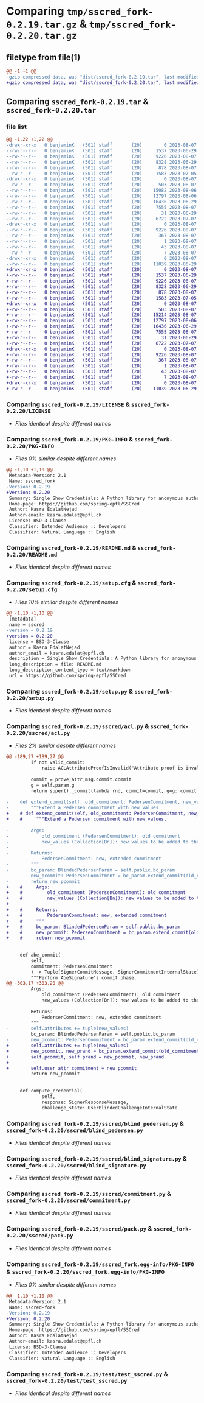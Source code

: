 # Comparing `tmp/sscred_fork-0.2.19.tar.gz` & `tmp/sscred_fork-0.2.20.tar.gz`

## filetype from file(1)

```diff
@@ -1 +1 @@
-gzip compressed data, was "dist/sscred_fork-0.2.19.tar", last modified: Mon Aug  7 16:14:13 2023, max compression
+gzip compressed data, was "dist/sscred_fork-0.2.20.tar", last modified: Mon Aug  7 16:17:46 2023, max compression
```

## Comparing `sscred_fork-0.2.19.tar` & `sscred_fork-0.2.20.tar`

### file list

```diff
@@ -1,22 +1,22 @@
-drwxr-xr-x   0 benjaminK   (501) staff       (20)        0 2023-08-07 16:14:13.000000 sscred_fork-0.2.19/
--rw-r--r--   0 benjaminK   (501) staff       (20)     1537 2023-06-29 18:39:09.000000 sscred_fork-0.2.19/LICENSE
--rw-r--r--   0 benjaminK   (501) staff       (20)     9226 2023-08-07 16:14:13.000000 sscred_fork-0.2.19/PKG-INFO
--rw-r--r--   0 benjaminK   (501) staff       (20)     8328 2023-06-29 18:39:09.000000 sscred_fork-0.2.19/README.md
--rw-r--r--   0 benjaminK   (501) staff       (20)      878 2023-08-07 16:14:13.000000 sscred_fork-0.2.19/setup.cfg
--rw-r--r--   0 benjaminK   (501) staff       (20)     1583 2023-07-05 10:12:24.000000 sscred_fork-0.2.19/setup.py
-drwxr-xr-x   0 benjaminK   (501) staff       (20)        0 2023-08-07 16:14:13.000000 sscred_fork-0.2.19/sscred/
--rw-r--r--   0 benjaminK   (501) staff       (20)      503 2023-08-07 16:14:02.000000 sscred_fork-0.2.19/sscred/__init__.py
--rw-r--r--   0 benjaminK   (501) staff       (20)    15082 2023-08-06 18:49:31.000000 sscred_fork-0.2.19/sscred/acl.py
--rw-r--r--   0 benjaminK   (501) staff       (20)    12797 2023-08-06 18:51:14.000000 sscred_fork-0.2.19/sscred/blind_pedersen.py
--rw-r--r--   0 benjaminK   (501) staff       (20)    16436 2023-06-29 18:39:09.000000 sscred_fork-0.2.19/sscred/blind_signature.py
--rw-r--r--   0 benjaminK   (501) staff       (20)     7555 2023-08-07 16:11:58.000000 sscred_fork-0.2.19/sscred/commitment.py
--rw-r--r--   0 benjaminK   (501) staff       (20)       31 2023-06-29 18:39:09.000000 sscred_fork-0.2.19/sscred/config.py
--rw-r--r--   0 benjaminK   (501) staff       (20)     6722 2023-07-07 14:29:32.000000 sscred_fork-0.2.19/sscred/pack.py
-drwxr-xr-x   0 benjaminK   (501) staff       (20)        0 2023-08-07 16:14:13.000000 sscred_fork-0.2.19/sscred_fork.egg-info/
--rw-r--r--   0 benjaminK   (501) staff       (20)     9226 2023-08-07 16:14:13.000000 sscred_fork-0.2.19/sscred_fork.egg-info/PKG-INFO
--rw-r--r--   0 benjaminK   (501) staff       (20)      367 2023-08-07 16:14:13.000000 sscred_fork-0.2.19/sscred_fork.egg-info/SOURCES.txt
--rw-r--r--   0 benjaminK   (501) staff       (20)        1 2023-08-07 16:14:13.000000 sscred_fork-0.2.19/sscred_fork.egg-info/dependency_links.txt
--rw-r--r--   0 benjaminK   (501) staff       (20)       43 2023-08-07 16:14:13.000000 sscred_fork-0.2.19/sscred_fork.egg-info/requires.txt
--rw-r--r--   0 benjaminK   (501) staff       (20)        7 2023-08-07 16:14:13.000000 sscred_fork-0.2.19/sscred_fork.egg-info/top_level.txt
-drwxr-xr-x   0 benjaminK   (501) staff       (20)        0 2023-08-07 16:14:13.000000 sscred_fork-0.2.19/test/
--rw-r--r--   0 benjaminK   (501) staff       (20)    11039 2023-06-29 18:39:09.000000 sscred_fork-0.2.19/test/test_sscred.py
+drwxr-xr-x   0 benjaminK   (501) staff       (20)        0 2023-08-07 16:17:46.000000 sscred_fork-0.2.20/
+-rw-r--r--   0 benjaminK   (501) staff       (20)     1537 2023-06-29 18:39:09.000000 sscred_fork-0.2.20/LICENSE
+-rw-r--r--   0 benjaminK   (501) staff       (20)     9226 2023-08-07 16:17:46.000000 sscred_fork-0.2.20/PKG-INFO
+-rw-r--r--   0 benjaminK   (501) staff       (20)     8328 2023-06-29 18:39:09.000000 sscred_fork-0.2.20/README.md
+-rw-r--r--   0 benjaminK   (501) staff       (20)      878 2023-08-07 16:17:46.000000 sscred_fork-0.2.20/setup.cfg
+-rw-r--r--   0 benjaminK   (501) staff       (20)     1583 2023-07-05 10:12:24.000000 sscred_fork-0.2.20/setup.py
+drwxr-xr-x   0 benjaminK   (501) staff       (20)        0 2023-08-07 16:17:46.000000 sscred_fork-0.2.20/sscred/
+-rw-r--r--   0 benjaminK   (501) staff       (20)      503 2023-08-07 16:17:41.000000 sscred_fork-0.2.20/sscred/__init__.py
+-rw-r--r--   0 benjaminK   (501) staff       (20)    15214 2023-08-07 16:17:21.000000 sscred_fork-0.2.20/sscred/acl.py
+-rw-r--r--   0 benjaminK   (501) staff       (20)    12797 2023-08-06 18:51:14.000000 sscred_fork-0.2.20/sscred/blind_pedersen.py
+-rw-r--r--   0 benjaminK   (501) staff       (20)    16436 2023-06-29 18:39:09.000000 sscred_fork-0.2.20/sscred/blind_signature.py
+-rw-r--r--   0 benjaminK   (501) staff       (20)     7555 2023-08-07 16:11:58.000000 sscred_fork-0.2.20/sscred/commitment.py
+-rw-r--r--   0 benjaminK   (501) staff       (20)       31 2023-06-29 18:39:09.000000 sscred_fork-0.2.20/sscred/config.py
+-rw-r--r--   0 benjaminK   (501) staff       (20)     6722 2023-07-07 14:29:32.000000 sscred_fork-0.2.20/sscred/pack.py
+drwxr-xr-x   0 benjaminK   (501) staff       (20)        0 2023-08-07 16:17:46.000000 sscred_fork-0.2.20/sscred_fork.egg-info/
+-rw-r--r--   0 benjaminK   (501) staff       (20)     9226 2023-08-07 16:17:46.000000 sscred_fork-0.2.20/sscred_fork.egg-info/PKG-INFO
+-rw-r--r--   0 benjaminK   (501) staff       (20)      367 2023-08-07 16:17:46.000000 sscred_fork-0.2.20/sscred_fork.egg-info/SOURCES.txt
+-rw-r--r--   0 benjaminK   (501) staff       (20)        1 2023-08-07 16:17:46.000000 sscred_fork-0.2.20/sscred_fork.egg-info/dependency_links.txt
+-rw-r--r--   0 benjaminK   (501) staff       (20)       43 2023-08-07 16:17:46.000000 sscred_fork-0.2.20/sscred_fork.egg-info/requires.txt
+-rw-r--r--   0 benjaminK   (501) staff       (20)        7 2023-08-07 16:17:46.000000 sscred_fork-0.2.20/sscred_fork.egg-info/top_level.txt
+drwxr-xr-x   0 benjaminK   (501) staff       (20)        0 2023-08-07 16:17:46.000000 sscred_fork-0.2.20/test/
+-rw-r--r--   0 benjaminK   (501) staff       (20)    11039 2023-06-29 18:39:09.000000 sscred_fork-0.2.20/test/test_sscred.py
```

### Comparing `sscred_fork-0.2.19/LICENSE` & `sscred_fork-0.2.20/LICENSE`

 * *Files identical despite different names*

### Comparing `sscred_fork-0.2.19/PKG-INFO` & `sscred_fork-0.2.20/PKG-INFO`

 * *Files 0% similar despite different names*

```diff
@@ -1,10 +1,10 @@
 Metadata-Version: 2.1
 Name: sscred_fork
-Version: 0.2.19
+Version: 0.2.20
 Summary: Single Show Credentials: A Python library for anonymous authentication.
 Home-page: https://github.com/spring-epfl/SSCred
 Author: Kasra EdalatNejad
 Author-email: kasra.edalat@epfl.ch
 License: BSD-3-Clause
 Classifier: Intended Audience :: Developers
 Classifier: Natural Language :: English
```

### Comparing `sscred_fork-0.2.19/README.md` & `sscred_fork-0.2.20/README.md`

 * *Files identical despite different names*

### Comparing `sscred_fork-0.2.19/setup.cfg` & `sscred_fork-0.2.20/setup.cfg`

 * *Files 10% similar despite different names*

```diff
@@ -1,10 +1,10 @@
 [metadata]
 name = sscred
-version = 0.2.19
+version = 0.2.20
 license = BSD-3-Clause
 author = Kasra EdalatNejad
 author_email = kasra.edalat@epfl.ch
 description = Single Show Credentials: A Python library for anonymous authentication.
 long_description = file: README.md
 long_description_content_type = text/markdown
 url = https://github.com/spring-epfl/SSCred
```

### Comparing `sscred_fork-0.2.19/setup.py` & `sscred_fork-0.2.20/setup.py`

 * *Files identical despite different names*

### Comparing `sscred_fork-0.2.19/sscred/acl.py` & `sscred_fork-0.2.20/sscred/acl.py`

 * *Files 2% similar despite different names*

```diff
@@ -189,27 +189,27 @@
         if not valid_commit:
             raise ACLAttributeProofIsInvalid("Attribute proof is invalid.")
         
         commit = prove_attr_msg.commit.commit
         g = self.param.g
         return super()._commit(lambda rnd, commit=commit, g=g: commit + rnd * g)
     
-    def extend_commit(self, old_commitment: PedersenCommitment, new_values: Collection[Attribute]) -> PedersenCommitment:
-        """Extend a Pedersen commitment with new values.
+    # def extend_commit(self, old_commitment: PedersenCommitment, new_values: Collection[Attribute]) -> PedersenCommitment:
+    #     """Extend a Pedersen commitment with new values.
 
-        Args:
-            old_commitment (PedersenCommitment): old commitment
-            new_values (Collection[Bn]): new values to be added to the commitment
-
-        Returns:
-            PedersenCommitment: new, extended commitment
-        """
-        bc_param: BlindedPedersenParam = self.public.bc_param
-        new_pcommit: PedersenCommitment = bc_param.extend_commit(old_commitment, new_values)
-        return new_pcommit
+    #     Args:
+    #         old_commitment (PedersenCommitment): old commitment
+    #         new_values (Collection[Bn]): new values to be added to the commitment
+
+    #     Returns:
+    #         PedersenCommitment: new, extended commitment
+    #     """
+    #     bc_param: BlindedPedersenParam = self.public.bc_param
+    #     new_pcommit: PedersenCommitment = bc_param.extend_commit(old_commitment, new_values)
+    #     return new_pcommit
 
     
     def abe_commit(
         self,
         commitment: PedersenCommitment
         ) -> Tuple[SignerCommitMessage, SignerCommitmentInternalState]:
         """Perform AbeSignature's commit phase.
@@ -303,17 +303,20 @@
         Args:
             old_commitment (PedersenCommitment): old commitment
             new_values (Collection[Bn]): new values to be added to the commitment
 
         Returns:
             PedersenCommitment: new, extended commitment
         """
-        self.attributes += tuple(new_values)
         bc_param: BlindedPedersenParam = self.public.bc_param
-        new_pcommit: PedersenCommitment = bc_param.extend_commit(old_commitment, new_values)
+        self.attributes += tuple(new_values)
+        new_pcommit, new_prand = bc_param.extend_commit(old_commitment, self.prand, new_values)
+        self.pcommit, self.prand = new_pcommit, new_prand
+
+        self.user_attr_commitment = new_pcommit
         return new_pcommit
 
 
     def compute_credential(
             self,
             response: SignerResponseMessage,
             challenge_state: UserBlindedChallengeInternalState
```

### Comparing `sscred_fork-0.2.19/sscred/blind_pedersen.py` & `sscred_fork-0.2.20/sscred/blind_pedersen.py`

 * *Files identical despite different names*

### Comparing `sscred_fork-0.2.19/sscred/blind_signature.py` & `sscred_fork-0.2.20/sscred/blind_signature.py`

 * *Files identical despite different names*

### Comparing `sscred_fork-0.2.19/sscred/commitment.py` & `sscred_fork-0.2.20/sscred/commitment.py`

 * *Files identical despite different names*

### Comparing `sscred_fork-0.2.19/sscred/pack.py` & `sscred_fork-0.2.20/sscred/pack.py`

 * *Files identical despite different names*

### Comparing `sscred_fork-0.2.19/sscred_fork.egg-info/PKG-INFO` & `sscred_fork-0.2.20/sscred_fork.egg-info/PKG-INFO`

 * *Files 0% similar despite different names*

```diff
@@ -1,10 +1,10 @@
 Metadata-Version: 2.1
 Name: sscred-fork
-Version: 0.2.19
+Version: 0.2.20
 Summary: Single Show Credentials: A Python library for anonymous authentication.
 Home-page: https://github.com/spring-epfl/SSCred
 Author: Kasra EdalatNejad
 Author-email: kasra.edalat@epfl.ch
 License: BSD-3-Clause
 Classifier: Intended Audience :: Developers
 Classifier: Natural Language :: English
```

### Comparing `sscred_fork-0.2.19/test/test_sscred.py` & `sscred_fork-0.2.20/test/test_sscred.py`

 * *Files identical despite different names*

